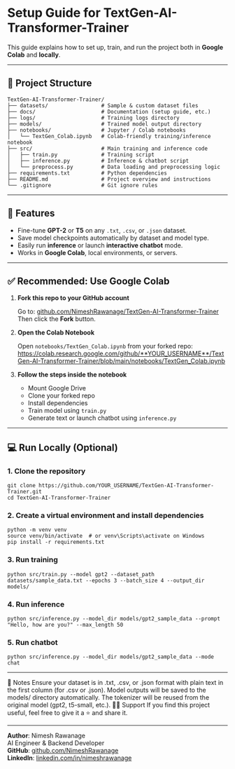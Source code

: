 #  Setup Guide for TextGen-AI-Transformer-Trainer

This guide explains how to set up, train, and run the project both in **Google Colab** and **locally**.

---

## 📁 Project Structure
```
TextGen-AI-Transformer-Trainer/
├── datasets/                 # Sample & custom dataset files
├── docs/                     # Documentation (setup guide, etc.)
├── logs/                     # Training logs directory
├── models/                   # Trained model output directory
├── notebooks/                # Jupyter / Colab notebooks
│   └── TextGen_Colab.ipynb   # Colab-friendly training/inference notebook
├── src/                      # Main training and inference code
│   ├── train.py              # Training script
│   ├── inference.py          # Inference & chatbot script
│   └── preprocess.py         # Data loading and preprocessing logic
├── requirements.txt          # Python dependencies
├── README.md                 # Project overview and instructions
└── .gitignore                # Git ignore rules
```


---

## 🧠 Features

- Fine-tune **GPT-2** or **T5** on any `.txt`, `.csv`, or `.json` dataset.
- Save model checkpoints automatically by dataset and model type.
- Easily run **inference** or launch **interactive chatbot** mode.
- Works in **Google Colab**, local environments, or servers.

---

## ✅ Recommended: Use Google Colab

1. **Fork this repo to your GitHub account**

    Go to: [github.com/NimeshRawanage/TextGen-AI-Transformer-Trainer](https://github.com/NimeshRawanage/TextGen-AI-Transformer-Trainer)  
    Then click the **Fork** button.

2. **Open the Colab Notebook**

    Open `notebooks/TextGen_Colab.ipynb` from your forked repo:  
    https://colab.research.google.com/github/**YOUR_USERNAME**/TextGen-AI-Transformer-Trainer/blob/main/notebooks/TextGen_Colab.ipynb

3. **Follow the steps inside the notebook**

    - Mount Google Drive
    - Clone your forked repo
    - Install dependencies
    - Train model using `train.py`
    - Generate text or launch chatbot using `inference.py`

---

## 💻 Run Locally (Optional)

### 1. Clone the repository

```
git clone https://github.com/YOUR_USERNAME/TextGen-AI-Transformer-Trainer.git
cd TextGen-AI-Transformer-Trainer
```
### 2. Create a virtual environment and install dependencies

```
python -m venv venv
source venv/bin/activate  # or venv\Scripts\activate on Windows
pip install -r requirements.txt
```
### 3. Run training

```
python src/train.py --model gpt2 --dataset_path datasets/sample_data.txt --epochs 3 --batch_size 4 --output_dir models/
```
### 4. Run inference

```
python src/inference.py --model_dir models/gpt2_sample_data --prompt "Hello, how are you?" --max_length 50
```
### 5. Run chatbot

```
python src/inference.py --model_dir models/gpt2_sample_data --mode chat
```
---

📝 Notes
Ensure your dataset is in .txt, .csv, or .json format with plain text in the first column (for .csv or .json).
Model outputs will be saved to the models/ directory automatically.
The tokenizer will be reused from the original model (gpt2, t5-small, etc.).
🙋‍♂️ Support
If you find this project useful, feel free to give it a ⭐ and share it.

---

**Author**: Nimesh Rawanage  
AI Engineer & Backend Developer  
**GitHub**: [github.com/NimeshRawanage](https://github.com/NimeshRawanage)  
**LinkedIn**: [linkedin.com/in/nimeshrawanage](https://linkedin.com/in/nimeshrawanage)

